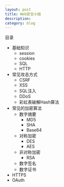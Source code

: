 ```yaml
---
layout: post
title: Web安全小结
description:
category: blog
---
```


目录

- 基础知识
  + session 
  + cookies
  + SQL
  + HTTP 
- 常见攻击方式
  + CSRF
  + XSS
  + SQL注入
  + DDoS
  + 彩虹表破解Hash算法
- 常见的加密算法
  + 数字摘要
    - MD5
    - SHA
    - Base64
  + 对称加密
    - DES
    - AES
  + 非对称加密
  	- RSA
  + 数字签名
  + 数字证书
- HTTPS
- OAuth